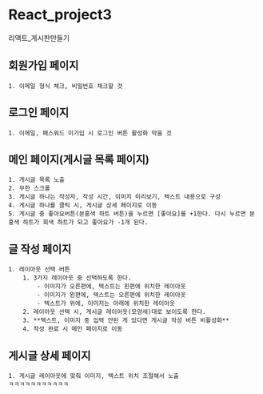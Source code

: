 # React_project3
리액트_게시판만들기

## 회원가입 페이지
    1. 이메일 형식 체크, 비밀번호 체크할 것
## 로그인 페이지
    1. 이메일, 패스워드 미기입 시 로그인 버튼 활성화 막을 것
## 메인 페이지(게시글 목록 페이지)
    1. 게시글 목록 노출
    2. 무한 스크롤
    3. 게시글 하나는 작성자, 작성 시간, 이미지 미리보기, 텍스트 내용으로 구성
    4. 게시글 하나를 클릭 시, 게시글 상세 페이지로 이동
    5. 게시글 중 좋아요버튼(분홍색 하트 버튼)을 누르면 [좋아요]를 +1한다. 다시 누르면 분홍색 하트가 회색 하트가 되고 좋아요가 -1개 된다.
## 글 작성 페이지
    1. 레이아웃 선택 버튼
        1. 3가지 레이아웃 중 선택하도록 한다.
            - 이미지가 오른편에, 텍스트는 왼편에 위치한 레이아웃
            - 이미지가 왼편에, 텍스트는 오른편에 위치한 레이아웃
            - 텍스트가 위에, 이미지는 아래에 위치한 레이아웃
        2. 레이아웃 선택 시, 게시글 레이아웃(모양새)대로 보이도록 한다.
        3. **텍스트, 이미지 중 입력 안된 게 있다면 게시글 작성 버튼 비활성화**
        4. 작성 완료 시 메인 페이지로 이동
## 게시글 상세 페이지
    1. 게시글 레이아웃에 맞춰 이미지, 텍스트 위치 조절해서 노출
    ㅋㅋㅋㅋㅋㅋㅋㅋㅋㅋㅋ
